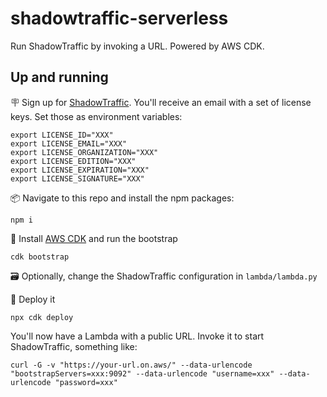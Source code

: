 # shadowtraffic-serverless

Run ShadowTraffic by invoking a URL. Powered by AWS CDK.

## Up and running

🪧 Sign up for [ShadowTraffic](https://shadowtraffic.io/). You'll receive an email with a set of license keys. Set those as environment variables:

```
export LICENSE_ID="XXX"
export LICENSE_EMAIL="XXX"
export LICENSE_ORGANIZATION="XXX"
export LICENSE_EDITION="XXX"
export LICENSE_EXPIRATION="XXX"
export LICENSE_SIGNATURE="XXX"
```

📦 Navigate to this repo and install the npm packages:

```
npm i
```

🥾 Install [AWS CDK](https://docs.aws.amazon.com/cdk/v2/guide/getting_started.html) and run the bootstrap

```
cdk bootstrap
```

🗃️ Optionally, change the ShadowTraffic configuration in `lambda/lambda.py`

🚀 Deploy it

```
npx cdk deploy
```

You'll now have a Lambda with a public URL. Invoke it to start ShadowTraffic, something like:

```
curl -G -v "https://your-url.on.aws/" --data-urlencode "bootstrapServers=xxx:9092" --data-urlencode "username=xxx" --data-urlencode "password=xxx"
```
